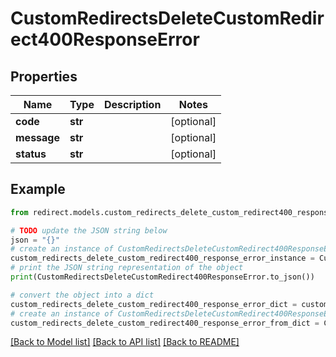 # CustomRedirectsDeleteCustomRedirect400ResponseError


## Properties

Name | Type | Description | Notes
------------ | ------------- | ------------- | -------------
**code** | **str** |  | [optional] 
**message** | **str** |  | [optional] 
**status** | **str** |  | [optional] 

## Example

```python
from redirect.models.custom_redirects_delete_custom_redirect400_response_error import CustomRedirectsDeleteCustomRedirect400ResponseError

# TODO update the JSON string below
json = "{}"
# create an instance of CustomRedirectsDeleteCustomRedirect400ResponseError from a JSON string
custom_redirects_delete_custom_redirect400_response_error_instance = CustomRedirectsDeleteCustomRedirect400ResponseError.from_json(json)
# print the JSON string representation of the object
print(CustomRedirectsDeleteCustomRedirect400ResponseError.to_json())

# convert the object into a dict
custom_redirects_delete_custom_redirect400_response_error_dict = custom_redirects_delete_custom_redirect400_response_error_instance.to_dict()
# create an instance of CustomRedirectsDeleteCustomRedirect400ResponseError from a dict
custom_redirects_delete_custom_redirect400_response_error_from_dict = CustomRedirectsDeleteCustomRedirect400ResponseError.from_dict(custom_redirects_delete_custom_redirect400_response_error_dict)
```
[[Back to Model list]](../README.md#documentation-for-models) [[Back to API list]](../README.md#documentation-for-api-endpoints) [[Back to README]](../README.md)


